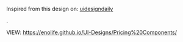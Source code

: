 Inspired from this design on: [uidesigndaily](https://uidesigndaily.com/posts/sketch-pricing-table-toggle-black-&-white-switch-day-1070)



.



VIEW: https://enolife.github.io/UI-Designs/Pricing%20Components/

